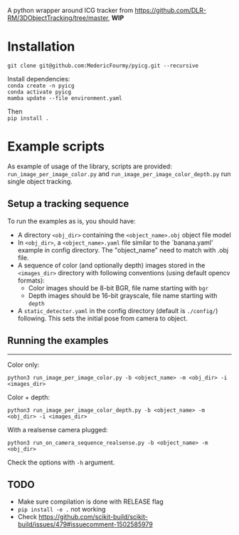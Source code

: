 A python wrapper around ICG tracker from https://github.com/DLR-RM/3DObjectTracking/tree/master, __WIP__

# Installation

`git clone git@github.com:MedericFourmy/pyicg.git --recursive`

Install dependencies:  
`conda create -n pyicg`  
`conda activate pyicg`  
`mamba update --file environment.yaml`

Then  
`pip install .`

# Example scripts
As example of usage of the library, scripts are provided: `run_image_per_image_color.py` and `run_image_per_image_color_depth.py` run single object tracking.

## Setup a tracking sequence 

To run the examples as is, you should have:
* A directory `<obj_dir>` containing the `<object_name>.obj` object file model
* In `<obj_dir>`, a `<object_name>.yaml` file similar to the `banana.yaml' example in config directory. The "object_name" need to match with .obj file.
* A sequence of color (and optionally depth) images stored in the `<images_dir>` directory with following conventions (using default opencv formats):
  * Color images should be 8-bit BGR, file name starting with `bgr`
  * Depth images should be 16-bit grayscale, file name starting with `depth`
* A `static_detector.yaml` in the config directory (default is `./config/`) following. This sets the initial pose from camera to object. 

## Running the examples
----

Color only:   
```
python3 run_image_per_image_color.py -b <object_name> -m <obj_dir> -i <images_dir>
```

Color + depth:   
```
python3 run_image_per_image_color_depth.py -b <object_name> -m <obj_dir> -i <images_dir>
```

With a realsense camera plugged:
```
python3 run_on_camera_sequence_realsense.py -b <object_name> -m <obj_dir> 
```

Check the options with `-h` argument.

TODO
----
* Make sure compilation is done with RELEASE flag
* `pip install -e .` not working
* Check https://github.com/scikit-build/scikit-build/issues/479#issuecomment-1502585979

